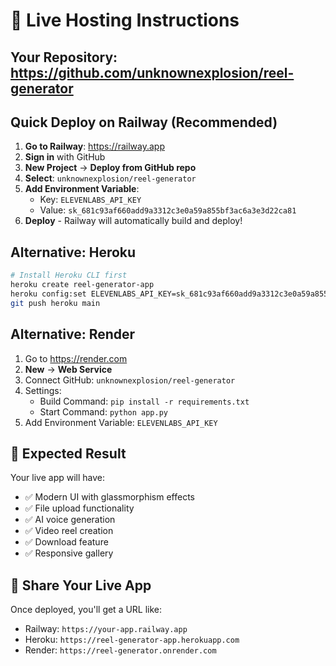 # 🚀 Live Hosting Instructions

## Your Repository: https://github.com/unknownexplosion/reel-generator

## Quick Deploy on Railway (Recommended)

1. **Go to Railway**: https://railway.app
2. **Sign in** with GitHub
3. **New Project** → **Deploy from GitHub repo**
4. **Select**: `unknownexplosion/reel-generator`
5. **Add Environment Variable**:
   - Key: `ELEVENLABS_API_KEY`
   - Value: `sk_681c93af660add9a3312c3e0a59a855bf3ac6a3e3d22ca81`
6. **Deploy** - Railway will automatically build and deploy!

## Alternative: Heroku

```bash
# Install Heroku CLI first
heroku create reel-generator-app
heroku config:set ELEVENLABS_API_KEY=sk_681c93af660add9a3312c3e0a59a855bf3ac6a3e3d22ca81
git push heroku main
```

## Alternative: Render

1. Go to https://render.com
2. **New** → **Web Service**
3. Connect GitHub: `unknownexplosion/reel-generator`
4. Settings:
   - Build Command: `pip install -r requirements.txt`
   - Start Command: `python app.py`
5. Add Environment Variable: `ELEVENLABS_API_KEY`

## 🎯 Expected Result

Your live app will have:
- ✅ Modern UI with glassmorphism effects
- ✅ File upload functionality
- ✅ AI voice generation
- ✅ Video reel creation
- ✅ Download feature
- ✅ Responsive gallery

## 📱 Share Your Live App

Once deployed, you'll get a URL like:
- Railway: `https://your-app.railway.app`
- Heroku: `https://reel-generator-app.herokuapp.com`
- Render: `https://reel-generator.onrender.com`